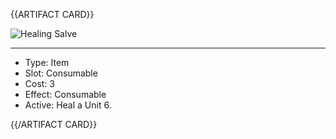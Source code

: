 <!-- ======================================

How to Contribute: https://ggs.wiki/r/howto

Artifact-specific info: https://github.com/GGS-ORG/artifact/blob/master/README.md

====================================== -->


{{ARTIFACT CARD}}

<!-- Card image goes here. -->

![Healing Salve](https://i.imgur.com/pzf9CiY.jpg)

---

<!-- Card description goes here. -->

* Type: Item
* Slot: Consumable
* Cost: 3                    <!-- For items -->
* Effect: Consumable         <!-- For items -->
* Active: Heal a Unit 6. <!-- For items -->

{{/ARTIFACT CARD}}

